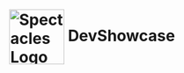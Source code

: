 # <img src="https://st3.depositphotos.com/1563253/34529/i/450/depositphotos_345297622-stock-photo-portfolio-web-sticker-button.jpg" alt="Spectacles Logo" width="100" style="vertical-align: middle;"/> DevShowcase
